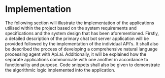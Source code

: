 # Implementation

The following section will illustrate the implementation of the applications utilised within the project based on the system requirements and specifications and the system design that has been aforementioned. Firstly, a detailed description of the primary chat bot server application will be provided followed by the implementation of the individual API's. It shall also be described the process of developing a comprehensive natural language processing agent with Api.ai. Additionally, it will be explained how the separate applications communicate with one another in accordance to functionality and purpose. Code snippets shall also be given to demonstrate the algorithmic logic implemented into the application.

